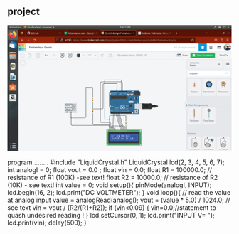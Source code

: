 ## project
![volt meter](https://github.com/aswinkichuzzz/kichuzzz/blob/main/Screenshot%20from%202023-05-20%2011-08-29.png) 

program
........
#include "LiquidCrystal.h"
LiquidCrystal lcd(2, 3, 4, 5, 6, 7);
int analogI = 0;
float vout = 0.0 ;
float vin = 0.0;
float R1 = 100000.0; // resistance of R1 (100K) -see text!
float R2 = 10000.0; // resistance of R2 (10K) - see text!
int value = 0;
void setup(){
   pinMode(analogI, INPUT);
   lcd.begin(16, 2);
   lcd.print("DC VOLTMETER");
}
void loop(){
   // read the value at analog input
   value = analogRead(analogI);
   vout = (value * 5.0) / 1024.0; // see text
   vin = vout / (R2/(R1+R2)); 
   if (vin<0.09) {
   vin=0.0;//statement to quash undesired reading !
} 
lcd.setCursor(0, 1);
lcd.print("INPUT V= ");
lcd.print(vin);
delay(500);
}
